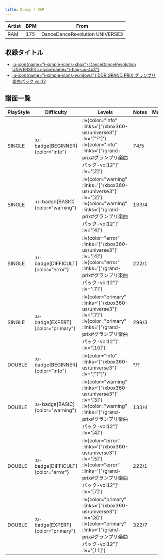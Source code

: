 ```yaml
---
title: Dummy / RAM
---
```


|Artist|BPM|From|
|------|---|----|
|RAM|175|DanceDanceRevolution UNIVERSE3|

## 収録タイトル

- [ :u-icon{name="i-simple-icons-xbox"} DanceDanceRevolution UNIVERSE3 :u-icon{name="i-flag-us-4x3"} ](/xbox360-us/universe3)
- [ :u-icon{name="i-simple-icons-windows"} DDR GRAND PRIX グランプリ楽曲パック vol.12](/grand-prix#グランプリ楽曲パック-vol12)

## 譜面一覧

|PlayStyle|Difficulty|Levels|Notes|Movie|
|---------|----------|------|-----|-----|
|SINGLE| :u-badge[BEGINNER]{color="info"} | :lv{color="info" :links='["/xbox360-us/universe3"]' :lv='["?"]'}  :lv{color="info" :links='["/grand-prix#グランプリ楽曲パック-vol12"]' :lv='[2]'} |74/5||
|SINGLE| :u-badge[BASIC]{color="warning"} | :lv{color="warning" :links='["/xbox360-us/universe3"]' :lv='[2]'}  :lv{color="warning" :links='["/grand-prix#グランプリ楽曲パック-vol12"]' :lv='[4]'} |133/4||
|SINGLE| :u-badge[DIFFICULT]{color="error"} | :lv{color="error" :links='["/xbox360-us/universe3"]' :lv='[4]'}  :lv{color="error" :links='["/grand-prix#グランプリ楽曲パック-vol12"]' :lv='[7]'} |222/1||
|SINGLE| :u-badge[EXPERT]{color="primary"} | :lv{color="primary" :links='["/xbox360-us/universe3"]' :lv='[7]'}  :lv{color="primary" :links='["/grand-prix#グランプリ楽曲パック-vol12"]' :lv='[10]'} |299/3||
|DOUBLE| :u-badge[BEGINNER]{color="info"} | :lv{color="info" :links='["/xbox360-us/universe3"]' :lv='["?"]'} |?/?||
|DOUBLE| :u-badge[BASIC]{color="warning"} | :lv{color="warning" :links='["/xbox360-us/universe3"]' :lv='[3]'}  :lv{color="warning" :links='["/grand-prix#グランプリ楽曲パック-vol12"]' :lv='[4]'} |133/4||
|DOUBLE| :u-badge[DIFFICULT]{color="error"} | :lv{color="error" :links='["/xbox360-us/universe3"]' :lv='[5]'}  :lv{color="error" :links='["/grand-prix#グランプリ楽曲パック-vol12"]' :lv='[7]'} |222/1||
|DOUBLE| :u-badge[EXPERT]{color="primary"} | :lv{color="primary" :links='["/xbox360-us/universe3"]' :lv='[8]'}  :lv{color="primary" :links='["/grand-prix#グランプリ楽曲パック-vol12"]' :lv='[11]'} |322/7||
